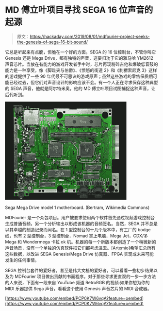 # MD 傅立叶项目寻找 SEGA 16 位声音的起源

> 原文：<https://hackaday.com/2019/08/01/mdfourier-project-seeks-the-genesis-of-sega-16-bit-sound/>

它总是听起来有点脆，但脆在一个好的方面。SEGA 的 16 位控制台，不管你叫它 Genesis 还是 Mega Drive，都有独特的声音，这要归功于它的雅马哈 YM2612 声音芯片。当放在有能力的游戏开发者手中时，芯片再现粉碎吉他和爆破低音鼓的能力是一种享受。像《脚趾夹与伯爵》、《愤怒的街道 2》和《刺猬索尼克 3》这样的游戏提供了一些 90 年代最不可思议的游戏原声；虽然这些游戏的零售保质期可能已经过去，但它们对声音设计的影响应该不会。有一个人正在寻求保存这种典型的 SEGA 声音，他就是阿尔特米奥，他的 MD 傅立叶项目试图捕捉这种声音，让后代听到。

[![](img/3388520115e37225a167b22c4d90e22f.png)](http://junkerhq.net/MDFourier/)

Sega Mega Drive model 1 motherboard. (Bertram, Wikimedia Commons)

MDFourier 是一个众包项目。用户被要求使用两个软件首先通过视频游戏控制台生成普通音频，另一个分析输出以形成该机器的音频签名。当然，SEGA 并不总是以其卓越的制造记录而闻名。在 1 型控制台的十几个版本中，有工厂的 bodge 线，也有 2 型控制台，3 型控制台，Nomad 掌上电脑，Mega Jet，CDX/多 Mega 和 Wondermega 卡拉 ok 机。机器的每一个新版本都创造了一个稍微新的声音场景，没有一个单独的仿真软件把它们都考虑进去。[Artemio]希望汇总所有这些数据，以改进 SEGA Genesis/Mega Drive 仿真器、FPGA 实现或未来可能发生的任何事情。

SEGA 控制台套件的爱好者，甚至是伟大文档的爱好者，可以看看一些初步结果以及为 MDFourier 项目做出贡献的书面程序。对于那些寻求更直观的一步一步方法的人来说，下面有一段来自 YouTube 频道 RetroRGB 的视频:如果你想为你的 MIDI 乐器提供 Sega 声音，看看这个使用 Genesis 声音芯片的 MIDI 合成器。

[https://www.youtube.com/embed/PCP0K7W6vqA?feature=oembed](https://www.youtube.com/embed/PCP0K7W6vqA?feature=oembed)